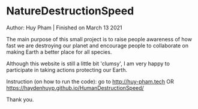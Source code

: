 # NatureDestructionSpeed
Author: Huy Pham    | Finished on March 13 2021

The main purpose of this small project is to raise people awareness of how fast we are destroying our planet and encourage people to collaborate on making Earth a better place for all species.

Although this website is still a little bit 'clumsy', I am very happy to participate in taking actions protecting our Earth.

Instruction (on how to run the code): go to http://huy-pham.tech OR https://haydenhuyp.github.io/HumanDestructionSpeed/

Thank you.

